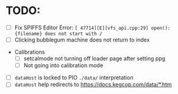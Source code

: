 # TODO:

- [ ] Fix SPIFFS Editor Error: `[ 47714][E][vfs_api.cpp:29] open(): {filename} does not start with /`
- [ ] Clicking bubblegum machine does not return to index
- Calibrations
    - [ ] setcalmode not turning off loader page after setting ppg
    - [ ] Not going into calibration mode
- [ ] `dataHost` is locked to PIO `./data/` interpretation
- [ ] `dataHost` help redirects to https://docs.kegcop.com/data/*.htm